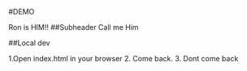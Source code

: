 #DEMO

Ron is HIM!!
##Subheader
Call me Him

##Local dev

1.Open index.html in your browser
2. Come back.
3. Dont come back
